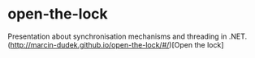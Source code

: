 # open-the-lock
Presentation about synchronisation mechanisms and threading in .NET.
(http://marcin-dudek.github.io/open-the-lock/#/)[Open the lock]